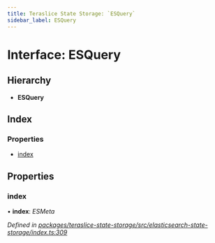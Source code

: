 ```yaml
---
title: Teraslice State Storage: `ESQuery`
sidebar_label: ESQuery
---
```


# Interface: ESQuery

## Hierarchy

* **ESQuery**

## Index

### Properties

* [index](esquery.md#index)

## Properties

###  index

• **index**: *ESMeta*

*Defined in [packages/teraslice-state-storage/src/elasticsearch-state-storage/index.ts:309](https://github.com/terascope/teraslice/blob/f95bb5556/packages/teraslice-state-storage/src/elasticsearch-state-storage/index.ts#L309)*
